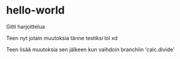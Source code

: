 # hello-world
Gitti harjoittelua

Teen nyt jotain muutoksia tänne testiksi lol xd

Teen lisää muutoksia sen jälkeen kun vaihdoin branchiin 'calc.divide'
